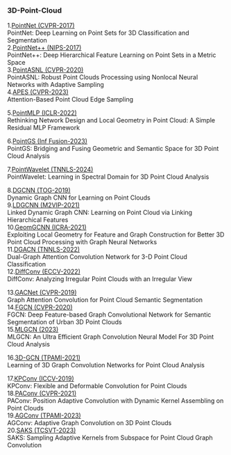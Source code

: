 ### 3D-Point-Cloud
1.[PointNet (CVPR-2017)](https://openaccess.thecvf.com/content_cvpr_2017/papers/Qi_PointNet_Deep_Learning_CVPR_2017_paper.pdf) </br>
PointNet: Deep Learning on Point Sets for 3D Classification and Segmentation </br>
2.[PointNet++ (NIPS-2017)](https://proceedings.neurips.cc/paper_files/paper/2017/file/d8bf84be3800d12f74d8b05e9b89836f-Paper.pdf) </br>
PointNet++: Deep Hierarchical Feature Learning on Point Sets in a Metric Space </br>
3.[PointASNL (CVPR-2020)](https://openaccess.thecvf.com/content_CVPR_2020/papers/Yan_PointASNL_Robust_Point_Clouds_Processing_Using_Nonlocal_Neural_Networks_With_CVPR_2020_paper.pdf) </br>
PointASNL: Robust Point Clouds Processing using Nonlocal Neural Networks with Adaptive Sampling </br>
4.[APES (CVPR-2023)](https://openaccess.thecvf.com/content/CVPR2023/papers/Wu_Attention-Based_Point_Cloud_Edge_Sampling_CVPR_2023_paper.pdf) </br>
Attention-Based Point Cloud Edge Sampling </br>

5.[PointMLP (ICLR-2022)](https://arxiv.org/pdf/2202.07123.pdf) </br>
Rethinking Network Design and Local Geometry in Point Cloud: A Simple Residual MLP Framework </br>

6.[PointGS (Inf Fusion-2023)](https://www.sciencedirect.com/science/article/pii/S1566253522001853?ref=pdf_download&fr=RR-2&rr=87a409e5cc1e0fe3) </br>
PointGS: Bridging and Fusing Geometric and Semantic Space for 3D Point Cloud Analysis </br>

7.[PointWavelet (TNNLS-2024)](https://ieeexplore.ieee.org/stamp/stamp.jsp?tp=&arnumber=10444053) </br>
PointWavelet: Learning in Spectral Domain for 3D Point Cloud Analysis </br>

8.[DGCNN (TOG-2019)](https://dl.acm.org/doi/pdf/10.1145/3326362) </br>
Dynamic Graph CNN for Learning on Point Clouds </br>
9.[LDGCNN (M2VIP-2021)](https://ieeexplore.ieee.org/stamp/stamp.jsp?tp=&arnumber=9665104) </br>
Linked Dynamic Graph CNN: Learning on Point Cloud via Linking Hierarchical Features </br>
10.[GeomGCNN (ICRA-2021)](https://arxiv.org/pdf/2103.15226.pdf) </br>
Exploiting Local Geometry for Feature and Graph Construction for Better 3D Point Cloud Processing with Graph Neural Networks </br>
11.[DGACN (TNNLS-2022)](https://www.researchgate.net/profile/Changqin-Huang/publication/359777102_Dual-Graph_Attention_Convolution_Network_for_3-D_Point_Cloud_Classification/links/62cd01743bbe636e0c56c343/Dual-Graph-Attention-Convolution-Network-for-3-D-Point-Cloud-Classification.pdf) </br>
Dual-Graph Attention Convolution Network for 3-D Point Cloud Classification </br>
12.[DiffConv (ECCV-2022)](https://arxiv.org/pdf/2111.14658.pdf) </br>
DiffConv: Analyzing Irregular Point Clouds with an Irregular View </br>

13.[GACNet (CVPR-2019)](https://openaccess.thecvf.com/content_CVPR_2019/papers/Wang_Graph_Attention_Convolution_for_Point_Cloud_Semantic_Segmentation_CVPR_2019_paper.pdf) </br>
Graph Attention Convolution for Point Cloud Semantic Segmentation </br>
14.[FGCN (CVPR-2020)](https://openaccess.thecvf.com/content_CVPRW_2020/papers/w11/Khan_FGCN_Deep_Feature-Based_Graph_Convolutional_Network_for_Semantic_Segmentation_of_CVPRW_2020_paper.pdf) </br>
FGCN: Deep Feature-based Graph Convolutional Network for Semantic Segmentation of Urban 3D Point Clouds</br>
15.[MLGCN (2023)](https://arxiv.org/abs/2303.17748) </br>
MLGCN: An Ultra Efficient Graph Convolution Neural Model For 3D Point Cloud Analysis </br>

16.[3D-GCN (TPAMI-2021)](https://ieeexplore.ieee.org/stamp/stamp.jsp?tp=&arnumber=9355025) </br>
Learning of 3D Graph Convolution Networks for Point Cloud Analysis </br>

17.[KPConv (ICCV-2019)](https://openaccess.thecvf.com/content_ICCV_2019/papers/Thomas_KPConv_Flexible_and_Deformable_Convolution_for_Point_Clouds_ICCV_2019_paper.pdf) </br>
KPConv: Flexible and Deformable Convolution for Point Clouds </br>
18.[PAConv (CVPR-2021)](https://openaccess.thecvf.com/content/CVPR2021/papers/Xu_PAConv_Position_Adaptive_Convolution_With_Dynamic_Kernel_Assembling_on_Point_CVPR_2021_paper.pdf) </br>
PAConv: Position Adaptive Convolution with Dynamic Kernel Assembling on Point Clouds </br>
19.[AGConv (TPAMI-2023)](https://arxiv.org/pdf/2206.04665.pdf) </br>
AGConv: Adaptive Graph Convolution on 3D Point Clouds </br>
20.[SAKS (TCSVT-2023)](https://ieeexplore.ieee.org/stamp/stamp.jsp?tp=&arnumber=10091154) </br>
SAKS: Sampling Adaptive Kernels from Subspace for Point Cloud Graph Convolution  </br>
